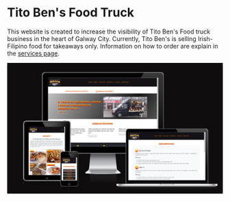# Tito Ben's Food Truck

This website is created to increase the visibility of Tito Ben's Food truck business in the heart of Galway City. Currently, Tito Ben's is selling Irish-Filipino food for takeaways only. Information on how to order are explain in the [services page](services.html).

![Screenshot of a the responsive design](./assets/images/tito-bens-responsive.png)